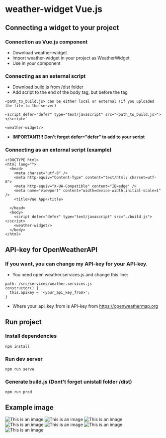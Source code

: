 # weather-widget Vue.js

## Connecting a widget to your project
### Connection as Vue.js component


- Download weather-widget
- Import weather-widget in your project as WeatherWidget
- Use <WeatherWidget/> in your component


### Connecting as an external script

- Download build.js from /dist folder
- Add script to the end of the body tag, but before the tag <weather-widget/>
```
<path_to_build.js> can be either local or external (if you uploaded the file to the server)
```
```
<script defer="defer" type="text/javascript" src="<path_to_build.js>"></script>`
```
```
<weather-widget/>
```
- **IMPORTANT!!! Don't forget defer="defer" to add to your script**


### Connecting as an external script (example)
```
<!DOCTYPE html>
<html lang="">
  <head>
    <meta charset="utf-8" />
    <meta http-equiv="Content-Type" content="text/html; charset=utf-8">
    <meta http-equiv="X-UA-Compatible" content="IE=edge" />
    <meta name="viewport" content="width=device-width,initial-scale=1" />
    <title>Vue App</title>
    
  </head>
  <body>
    <script defer="defer" type="text/javascript" src="./build.js"></script>
    <weather-widget/>
  </body>
</html>
```

## API-key for OpenWeatherAPI
### If you want, you can change my API-key for your API-key.

- You need open weather.services.js and change this line:
```
path: /src/services/weather.services.js
constructor() {
  this.apikey = '<your_api_key_from>';
}
```
- Where your_api_key_from is API-key from https://openweathermap.org

## Run project
### Install dependencies 
```
npm install
```
### Run dev server
```
npm run serve
```
### Generate build.js (Dont't forget unistall folder /dist)
```
npm run prod
```


## Example image

![This is an image](https://github.com/SilentiumN/weather-widget/blob/38ae5dac692b156ab2831ccc1b9ced677ac0acd8/ReadmeIMG/%D0%A1%D0%BD%D0%B8%D0%BC%D0%BE%D0%BA%20%D1%8D%D0%BA%D1%80%D0%B0%D0%BD%D0%B0%202022-08-15%20%D0%B2%2015.49.52.png)
![This is an image](https://github.com/SilentiumN/weather-widget/blob/38ae5dac692b156ab2831ccc1b9ced677ac0acd8/ReadmeIMG/%D0%A1%D0%BD%D0%B8%D0%BC%D0%BE%D0%BA%20%D1%8D%D0%BA%D1%80%D0%B0%D0%BD%D0%B0%202022-08-15%20%D0%B2%2015.50.09.png)
![This is an image](https://github.com/SilentiumN/weather-widget/blob/38ae5dac692b156ab2831ccc1b9ced677ac0acd8/ReadmeIMG/%D0%A1%D0%BD%D0%B8%D0%BC%D0%BE%D0%BA%20%D1%8D%D0%BA%D1%80%D0%B0%D0%BD%D0%B0%202022-08-15%20%D0%B2%2016.08.07.png)
![This is an image](https://github.com/SilentiumN/weather-widget/blob/38ae5dac692b156ab2831ccc1b9ced677ac0acd8/ReadmeIMG/%D0%A1%D0%BD%D0%B8%D0%BC%D0%BE%D0%BA%20%D1%8D%D0%BA%D1%80%D0%B0%D0%BD%D0%B0%202022-08-15%20%D0%B2%2016.08.28.png)
![This is an image](https://github.com/SilentiumN/weather-widget/blob/38ae5dac692b156ab2831ccc1b9ced677ac0acd8/ReadmeIMG/%D0%A1%D0%BD%D0%B8%D0%BC%D0%BE%D0%BA%20%D1%8D%D0%BA%D1%80%D0%B0%D0%BD%D0%B0%202022-08-15%20%D0%B2%2016.08.44.png)
![This is an image](https://github.com/SilentiumN/weather-widget/blob/38ae5dac692b156ab2831ccc1b9ced677ac0acd8/ReadmeIMG/%D0%A1%D0%BD%D0%B8%D0%BC%D0%BE%D0%BA%20%D1%8D%D0%BA%D1%80%D0%B0%D0%BD%D0%B0%202022-08-15%20%D0%B2%2016.08.57.png)
![This is an image](https://github.com/SilentiumN/weather-widget/blob/38ae5dac692b156ab2831ccc1b9ced677ac0acd8/ReadmeIMG/%D0%A1%D0%BD%D0%B8%D0%BC%D0%BE%D0%BA%20%D1%8D%D0%BA%D1%80%D0%B0%D0%BD%D0%B0%202022-08-15%20%D0%B2%2016.09.03.png)




